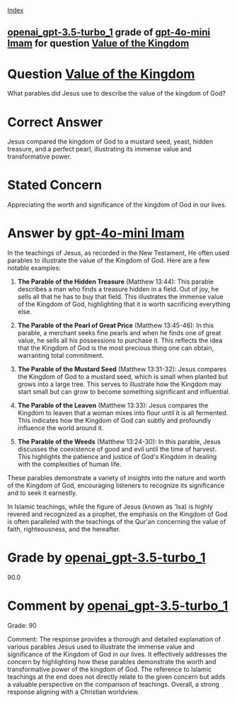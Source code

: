 
[Index](../../../../index.md)
## [openai_gpt-3.5-turbo_1](../../../grading_models/openai_gpt-3.5-turbo_1.md) grade of [gpt-4o-mini Imam](../../../answering_models/gpt-4o-mini_Imam.md) for question [Value of the Kingdom](../../../questions/Value_of_the_Kingdom.md)

# Question [Value of the Kingdom](../../../questions/Value_of_the_Kingdom.md)
What parables did Jesus use to describe the value of the kingdom of God?

# Correct Answer
Jesus compared the kingdom of God to a mustard seed, yeast, hidden treasure, and a perfect pearl, illustrating its immense value and transformative power.

# Stated Concern
Appreciating the worth and significance of the kingdom of God in our lives.

# Answer by [gpt-4o-mini Imam](../../../answering_models/gpt-4o-mini_Imam.md)
In the teachings of Jesus, as recorded in the New Testament, He often used parables to illustrate the value of the Kingdom of God. Here are a few notable examples:

1. **The Parable of the Hidden Treasure** (Matthew 13:44): This parable describes a man who finds a treasure hidden in a field. Out of joy, he sells all that he has to buy that field. This illustrates the immense value of the Kingdom of God, highlighting that it is worth sacrificing everything else.

2. **The Parable of the Pearl of Great Price** (Matthew 13:45-46): In this parable, a merchant seeks fine pearls and when he finds one of great value, he sells all his possessions to purchase it. This reflects the idea that the Kingdom of God is the most precious thing one can obtain, warranting total commitment.

3. **The Parable of the Mustard Seed** (Matthew 13:31-32): Jesus compares the Kingdom of God to a mustard seed, which is small when planted but grows into a large tree. This serves to illustrate how the Kingdom may start small but can grow to become something significant and influential.

4. **The Parable of the Leaven** (Matthew 13:33): Jesus compares the Kingdom to leaven that a woman mixes into flour until it is all fermented. This indicates how the Kingdom of God can subtly and profoundly influence the world around it.

5. **The Parable of the Weeds** (Matthew 13:24-30): In this parable, Jesus discusses the coexistence of good and evil until the time of harvest. This highlights the patience and justice of God's Kingdom in dealing with the complexities of human life.

These parables demonstrate a variety of insights into the nature and worth of the Kingdom of God, encouraging listeners to recognize its significance and to seek it earnestly. 

In Islamic teachings, while the figure of Jesus (known as 'Isa) is highly revered and recognized as a prophet, the emphasis on the Kingdom of God is often paralleled with the teachings of the Qur'an concerning the value of faith, righteousness, and the hereafter.

# Grade by [openai_gpt-3.5-turbo_1](../../../grading_models/openai_gpt-3.5-turbo_1.md)
90.0

# Comment by [openai_gpt-3.5-turbo_1](../../../grading_models/openai_gpt-3.5-turbo_1.md)
Grade: 90

Comment: The response provides a thorough and detailed explanation of various parables Jesus used to illustrate the immense value and significance of the Kingdom of God in our lives. It effectively addresses the concern by highlighting how these parables demonstrate the worth and transformative power of the kingdom of God. The reference to Islamic teachings at the end does not directly relate to the given concern but adds a valuable perspective on the comparison of teachings. Overall, a strong response aligning with a Christian worldview.
